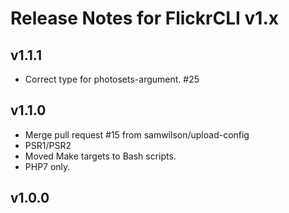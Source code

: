 # Release Notes for FlickrCLI v1.x

## v1.1.1

- Correct type for photosets-argument. #25

## v1.1.0

- Merge pull request #15 from samwilson/upload-config
- PSR1/PSR2
- Moved Make targets to Bash scripts.
- PHP7 only.

## v1.0.0
